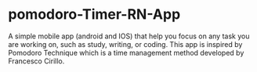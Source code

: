 # pomodoro-Timer-RN-App

A simple mobile app (android and IOS) that help you focus on any task you are working on, such as study, writing, or coding. This app is inspired by Pomodoro Technique which is a time management method developed by Francesco Cirillo.
